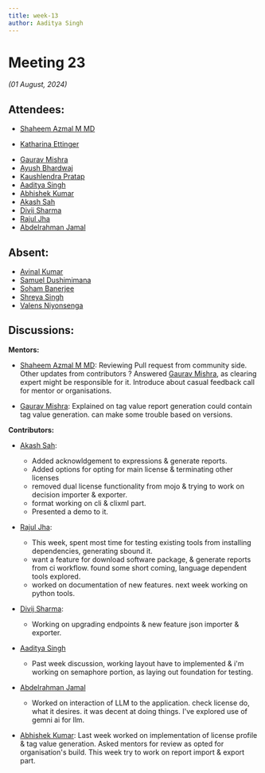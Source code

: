 ```yaml
---
title: week-13
author: Aaditya Singh
---
```

<!--
SPDX-License-Identifier: CC-BY-SA-4.0
SPDX-FileCopyrightText: 2024 Aditya Singh <email.here>
-->

# Meeting 23

*(01 August, 2024)*

## Attendees:

  - [Shaheem Azmal M MD](https://github.com/shaheemazmalmmd)
  + [Katharina Ettinger](https://github.com/EttingerK)
  - [Gaurav Mishra](https://github.com/GMishx)
  - [Ayush Bhardwaj](https://github.com/hastagAB)
  - [Kaushlendra Pratap](https://github.com/Kaushl2208)
  - [Aaditya Singh](https://github.com/Aaditya-Singh78)
  - [Abhishek Kumar](https://github.com/abhi-kumar17871)
  - [Akash Sah](https://github.com/Akashsah2003)
  - [Divij Sharma](https://github.com/dvjsharma)
  - [Rajul Jha](https://github.com/rajuljha)
  - [Abdelrahman Jamal](https://github.com/Hero2323)

## Absent:
  - [Avinal Kumar](https://github.com/avinal)
  - [Samuel Dushimimana](https://github.com/dushimsam)
  - [Soham Banerjee](https://github.com/soham4abc)
  - [Shreya Singh](https://github.com/SinghShreya05)
  - [Valens Niyonsenga](https://github.com/valens200)

## Discussions:

**Mentors:**

  - [Shaheem Azmal M MD](https://github.com/shaheemazmalmmd): Reviewing Pull request from community side. Other updates from contributors ? Answered [Gaurav Mishra](https://github.com/GMishx), as clearing expert might be responsible for it. Introduce about casual feedback call for mentor or organisations. 
 
  - [Gaurav Mishra](https://github.com/GMishx): Explained on tag value report generation could contain tag value generation. can make some trouble based on versions. 
  
 

**Contributors:**
- [Akash Sah](https://github.com/Akashsah2003):
  - Added acknowldgement to expressions & generate reports.
  - Added options for opting for main license & terminating other licenses 
  - removed dual license functionality from mojo & trying to work on decision importer & exporter. 
  - format working on cli & clixml part.
  - Presented a demo to it.

- [Rajul Jha](https://github.com/rajuljha):
  - This week, spent most time for testing existing tools from installing dependencies, generating sbound it. 
  - want a feature for download software package, & generate reports from ci workflow. found some short coming, language dependent tools explored. 
  - worked on documentation of new features. next week working on python tools. 

- [Divij Sharma](https://github.com/dvjsharma):
  - Working on upgrading endpoints & new feature json importer & exporter. 

- [Aaditya Singh](https://github.com/Aaditya-Singh78)
  - Past week discussion, working layout have to implemented & i'm working on semaphore portion, as laying out foundation for testing. 

- [Abdelrahman Jamal](https://github.com/Hero2323)
  - Worked on interaction of LLM to the application. check license do, what it desires. it was decent at doing things. I've explored use of gemni ai for llm.

- [Abhishek Kumar](https://github.com/abhi-kumar17871): Last week worked on implementation of license profile & tag value generation. Asked mentors for review as opted for organisation's build. This week try to work on report import & export part. 